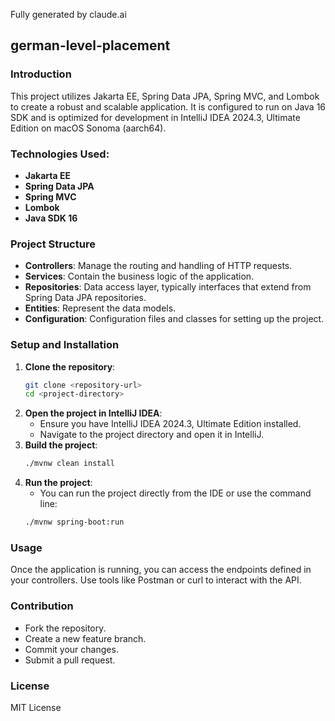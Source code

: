 
Fully generated by claude.ai
## german-level-placement

### Introduction
This project utilizes Jakarta EE, Spring Data JPA, Spring MVC, and Lombok to create a robust and scalable application. It is configured to run on Java 16 SDK and is optimized for development in IntelliJ IDEA 2024.3, Ultimate Edition on macOS Sonoma (aarch64).

### Technologies Used:
- **Jakarta EE**
- **Spring Data JPA**
- **Spring MVC**
- **Lombok**
- **Java SDK 16**

### Project Structure
- **Controllers**: Manage the routing and handling of HTTP requests.
- **Services**: Contain the business logic of the application.
- **Repositories**: Data access layer, typically interfaces that extend from Spring Data JPA repositories.
- **Entities**: Represent the data models.
- **Configuration**: Configuration files and classes for setting up the project.

### Setup and Installation
1. **Clone the repository**:
    ```bash
    git clone <repository-url>
    cd <project-directory>
    ```
2. **Open the project in IntelliJ IDEA**:
    - Ensure you have IntelliJ IDEA 2024.3, Ultimate Edition installed.
    - Navigate to the project directory and open it in IntelliJ.
3. **Build the project**:
    ```bash
    ./mvnw clean install
    ```
4. **Run the project**:
    - You can run the project directly from the IDE or use the command line:
    ```bash
    ./mvnw spring-boot:run
    ```

### Usage
Once the application is running, you can access the endpoints defined in your controllers. Use tools like Postman or curl to interact with the API.

### Contribution
- Fork the repository.
- Create a new feature branch.
- Commit your changes.
- Submit a pull request.

### License
MIT License
